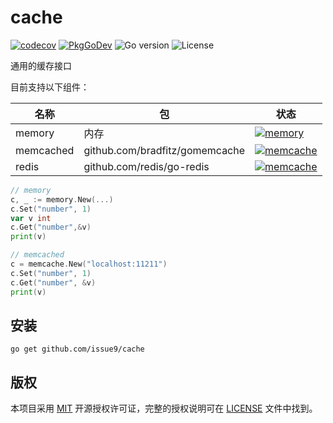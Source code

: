 # cache

[![codecov](https://codecov.io/gh/issue9/cache/branch/master/graph/badge.svg)](https://codecov.io/gh/issue9/cache)
[![PkgGoDev](https://pkg.go.dev/badge/github.com/issue9/cache)](https://pkg.go.dev/github.com/issue9/cache)
![Go version](https://img.shields.io/github/go-mod/go-version/issue9/cache)
![License](https://img.shields.io/github/license/issue9/cache)

通用的缓存接口

目前支持以下组件：

名称       | 包                                   | 状态
-----------|--------------------------------------|-----
memory     | 内存                                 | [![memory](https://github.com/issue9/cache/workflows/memory/badge.svg)](https://github.com/issue9/cache/actions?query=workflow%3Amemory)
memcached  | github.com/bradfitz/gomemcache       | [![memcache](https://github.com/issue9/cache/workflows/memcached/badge.svg)](https://github.com/issue9/cache/actions?query=workflow%3Amemcached)
redis      | github.com/redis/go-redis            | [![memcache](https://github.com/issue9/cache/workflows/redis/badge.svg)](https://github.com/issue9/cache/actions?query=workflow%3Aredis)

```go
// memory
c, _ := memory.New(...)
c.Set("number", 1)
var v int
c.Get("number",&v)
print(v)

// memcached
c = memcache.New("localhost:11211")
c.Set("number", 1)
c.Get("number", &v)
print(v)
```

## 安装

```shell
go get github.com/issue9/cache
```

## 版权

本项目采用 [MIT](https://opensource.org/licenses/MIT) 开源授权许可证，完整的授权说明可在 [LICENSE](LICENSE) 文件中找到。
